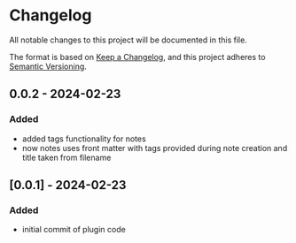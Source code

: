# Changelog

All notable changes to this project will be documented in this file.

The format is based on [Keep a Changelog](https://keepachangelog.com/en/1.1.0/),
and this project adheres to [Semantic Versioning](https://semver.org/spec/v2.0.0.html).

## 0.0.2 - 2024-02-23

### Added
- added tags functionality for notes
- now notes uses front matter with tags provided during note creation and title taken from filename

## [0.0.1] - 2024-02-23

### Added

- initial commit of plugin code
